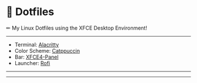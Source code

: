 # 🌺 Dotfiles
✏ My Linux Dotfiles using the XFCE Desktop Environment!
<hr>

- Terminal: [Alacritty](https://alacritty.org/)
- Color Scheme: [Catppuccin](https://github.com/catppuccin)
- Bar: [XFCE4-Panel](https://docs.xfce.org/xfce/xfce4-panel/start)
- Launcher: [Rofi](https://github.com/davatorium/rofi)
<hr>

<hr>
